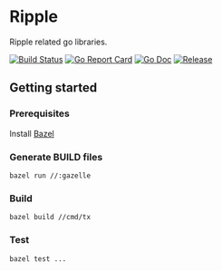 # Ripple

Ripple related go libraries.

[![Build Status](https://travis-ci.org/r0bertz/ripple.svg?branch=master)](https://travis-ci.org/r0bertz/ripple)
[![Go Report Card](https://goreportcard.com/badge/github.com/r0bertz/ripple?style=flat-square)](https://goreportcard.com/report/github.com/r0bertz/ripple)
[![Go Doc](https://img.shields.io/badge/godoc-reference-blue.svg?style=flat-square)](http://godoc.org/github.com/r0bertz/ripple)
[![Release](https://img.shields.io/github/release/r0bertz/ripple.svg?style=flat-square)](https://github.com/r0bertz/ripple/releases/latest)

## Getting started

### Prerequisites

Install [Bazel](https://docs.bazel.build/versions/master/install-ubuntu.html)

### Generate BUILD files

```
bazel run //:gazelle
```

### Build

```
bazel build //cmd/tx
```

### Test

```
bazel test ...
```
